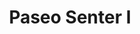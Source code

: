 ---
title: Paseo Senter I
phone: (408) 947-9100
website: http://charitieshousing.org/paseo-senter/
management: Charities Housing Management
location: "San Jose"
tags: []
---